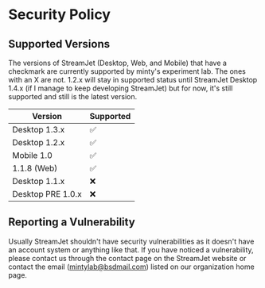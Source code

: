 # Security Policy

## Supported Versions

The versions of StreamJet (Desktop, Web, and Mobile) that have a checkmark are currently supported by minty's experiment lab. The ones with an X are not. 1.2.x will stay in supported status until StreamJet Desktop 1.4.x (if I manage to keep developing StreamJet) but for now, it's still supported and still is the latest version.

| Version | Supported          |
| ------- | ------------------ |
| Desktop 1.3.x  | :white_check_mark: |
| Desktop 1.2.x  | :white_check_mark: |
| Mobile 1.0  | :white_check_mark: |
| 1.1.8 (Web)   | :white_check_mark: |
| Desktop 1.1.x   | :x:                |
| Desktop PRE 1.0.x   | :x:                |


## Reporting a Vulnerability

Usually StreamJet shouldn't have security vulnerabilities as it doesn't have an account system or anything like that. If you have noticed a vulnerability, please contact us through the contact page on the StreamJet website or contact the email (mintylab@bsdmail.com) listed on our organization home page.
